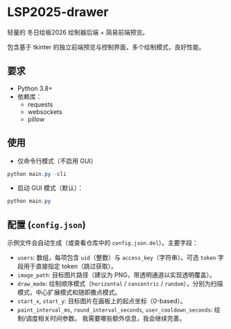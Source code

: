 # LSP2025-drawer

轻量的 冬日绘板2026 绘制器后端 + 简易前端预览。

包含基于 tkinter 的独立前端预览与控制界面，多个绘制模式，良好性能。

## 要求
- Python 3.8+
- 依赖库：
  - requests
  - websockets
  - pillow

## 使用
- 仅命令行模式（不启用 GUI）

```powershell
python main.py -cli
```

- 启动 GUI 模式（默认）：

```powershell
python main.py
```


## 配置 (`config.json`)
示例文件会自动生成（或查看仓库中的 `config.json.del`）。主要字段：
- `users`: 数组，每项包含 `uid`（整数）与 `access_key`（字符串）。可选 `token` 字段用于直接指定 token（跳过获取）。
- `image_path`: 目标图片路径（建议为 PNG，带透明通道以实现透明覆盖）。
- `draw_mode`: 绘制顺序模式（`horizontal` / `concentric` / `random`），分别为扫描模式，中心扩展模式和随即撒点模式。
- `start_x`, `start_y`: 目标图片在画板上的起点坐标（0-based）。
- `paint_interval_ms`, `round_interval_seconds`, `user_cooldown_seconds`: 绘制/调度相关时间参数。
我需要哪些额外信息，我会继续完善。

